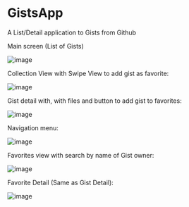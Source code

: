 # GistsApp
A List/Detail application to Gists from Github

Main screen (List of Gists)

![image](https://user-images.githubusercontent.com/56033985/115213060-8a155a00-a0d7-11eb-966e-a28fb02ec294.png)

Collection View with Swipe View to add gist as favorite:

![image](https://user-images.githubusercontent.com/56033985/115213163-a44f3800-a0d7-11eb-9ed8-8e35fd796196.png)

Gist detail with, with files and button to add gist to favorites:

![image](https://user-images.githubusercontent.com/56033985/115213356-d06ab900-a0d7-11eb-81f1-c589548f3e82.png)

Navigation menu:

![image](https://user-images.githubusercontent.com/56033985/115213488-f001e180-a0d7-11eb-9ac4-c2221b48a1a5.png)

Favorites view with search by name of Gist owner:

![image](https://user-images.githubusercontent.com/56033985/115213553-027c1b00-a0d8-11eb-847e-4d9079ded3cd.png)

Favorite Detail (Same as Gist Detail):

![image](https://user-images.githubusercontent.com/56033985/115213734-322b2300-a0d8-11eb-94b4-1c8aca94c511.png)

